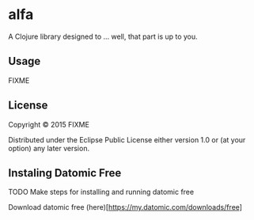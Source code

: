 # alfa

A Clojure library designed to ... well, that part is up to you.

## Usage

FIXME

## License

Copyright © 2015 FIXME

Distributed under the Eclipse Public License either version 1.0 or (at
your option) any later version.

## Instaling Datomic Free

TODO Make steps for installing and running datomic free

Download datomic free (here)[https://my.datomic.com/downloads/free]


